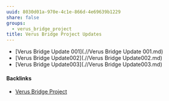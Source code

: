 ```yaml
---
uuid: 8030d01a-970e-4c1e-866d-4e69639b1229
share: false
groups:
  - verus_bridge_project
title: Verus Bridge Project Updates
---
```

* [Verus Bridge Update 001](.//Verus Bridge Update 001.md)
* [Verus Bridge Update002](.//Verus Bridge Update002.md)
* [Verus Bridge Update003](.//Verus Bridge Update003.md)

#### Backlinks

* [Verus Bridge Project](/fb7feedf-7aa9-4572-9ba5-c442f1046b7a)